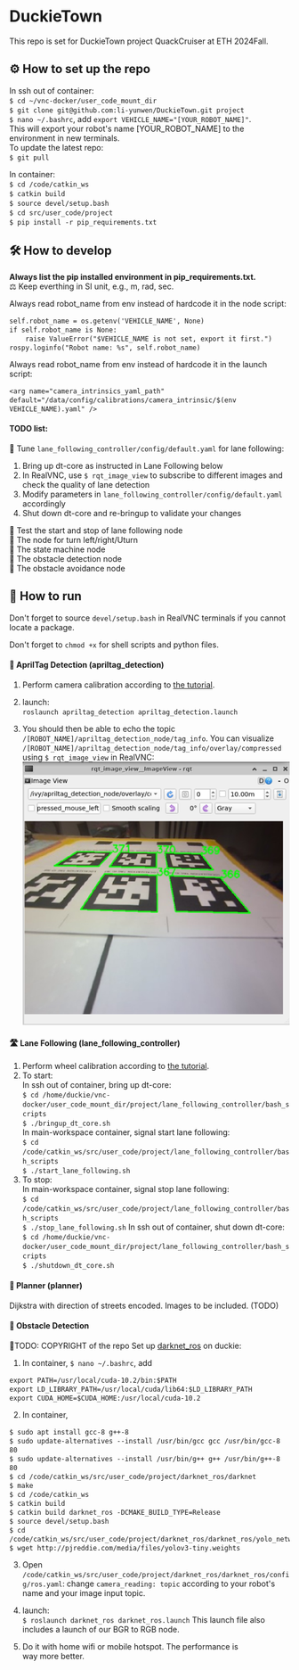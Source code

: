# DuckieTown
This repo is set for DuckieTown project QuackCruiser at ETH 2024Fall.
## :gear: How to set up the repo
In ssh out of container:  
`$ cd ~/vnc-docker/user_code_mount_dir`  
`$ git clone git@github.com:li-yunwen/DuckieTown.git project`  
`$ nano ~/.bashrc`, add `export VEHICLE_NAME="[YOUR_ROBOT_NAME]"`.  
This will export your robot's name [YOUR_ROBOT_NAME] to the environment in new terminals.  
To update the latest repo:  
`$ git pull` 

In container:  
`$ cd /code/catkin_ws`  
`$ catkin build`  
`$ source devel/setup.bash`  
`$ cd src/user_code/project`  
`$ pip install -r pip_requirements.txt`  


## :hammer_and_wrench: How to develop
**Always list the pip installed environment in pip_requirements.txt.**  
:balance_scale: Keep everthing in SI unit, e.g., m, rad, sec.  

Always read robot_name from env instead of hardcode it in the node script:
```
self.robot_name = os.getenv('VEHICLE_NAME', None)
if self.robot_name is None:
    raise ValueError("$VEHICLE_NAME is not set, export it first.")
rospy.loginfo("Robot name: %s", self.robot_name)
```
Always read robot_name from env instead of hardcode it in the launch script:
```
<arg name="camera_intrinsics_yaml_path" default="/data/config/calibrations/camera_intrinsic/$(env VEHICLE_NAME).yaml" />
```

#### TODO list:
:black_square_button: Tune `lane_following_controller/config/default.yaml` for lane following:  
1. Bring up dt-core as instructed in Lane Following below  
2. In RealVNC, use `$ rqt_image_view` to subscribe to different images and check the quality of lane detection
3. Modify parameters in `lane_following_controller/config/default.yaml` accordingly
4. Shut down dt-core and re-bringup to validate your changes

:black_square_button: Test the start and stop of lane following node  
:black_square_button: The node for turn left/right/Uturn  
:black_square_button: The state machine node  
:black_square_button: The obstacle detection node  
:black_square_button: The obstacle avoidance node  

## :rocket: How to run  
Don't forget to source `devel/setup.bash` in RealVNC terminals if you cannot locate a package.

Don't forget to `chmod +x` for shell scripts and python files.  

#### :eyes: AprilTag Detection (apriltag_detection)
1. Perform camera calibration according to [the tutorial](https://github.com/ETHZ-DT-Class/camera-calibration-tools?tab=readme-ov-file).

2. launch:  
`roslaunch apriltag_detection apriltag_detection.launch`

3. You should then be able to echo the topic `/[ROBOT_NAME]/apriltag_detection_node/tag_info`. You can visualize `/[ROBOT_NAME]/apriltag_detection_node/tag_info/overlay/compressed` using `$ rqt_image_view` in RealVNC:  
![detecetd tags](README_asset/detected_tags.png)

#### :motorway: Lane Following (lane_following_controller)
1. Perform wheel calibration according to [the tutorial](https://docs.duckietown.com/ente/opmanual-duckiebot/operations/calibration_wheels/index.html).
2. To start:  
In ssh out of container, bring up dt-core:  
`$ cd /home/duckie/vnc-docker/user_code_mount_dir/project/lane_following_controller/bash_scripts`  
`$ ./bringup_dt_core.sh`  
In main-workspace container, signal start lane following:  
`$ cd /code/catkin_ws/src/user_code/project/lane_following_controller/bash_scripts`  
`$ ./start_lane_following.sh`
3. To stop:  
In main-workspace container, signal stop lane following:  
`$ cd /code/catkin_ws/src/user_code/project/lane_following_controller/bash_scripts`  
`$ ./stop_lane_following.sh`
In ssh out of container, shut down dt-core:  
`$ cd /home/duckie/vnc-docker/user_code_mount_dir/project/lane_following_controller/bash_scripts`  
`$ ./shutdown_dt_core.sh`  

#### :pencil: Planner (planner)
Dijkstra with direction of streets encoded. Images to be included. (TODO)

#### :mag_right: Obstacle Detection
:black_square_button:TODO: COPYRIGHT of the repo
Set up [darknet_ros](https://github.com/leggedrobotics/darknet_ros) on duckie:  
1. In container,
`$ nano ~/.bashrc`, add
```
export PATH=/usr/local/cuda-10.2/bin:$PATH
export LD_LIBRARY_PATH=/usr/local/cuda/lib64:$LD_LIBRARY_PATH
export CUDA_HOME=$CUDA_HOME:/usr/local/cuda-10.2
```
2. In container,
```
$ sudo apt install gcc-8 g++-8
$ sudo update-alternatives --install /usr/bin/gcc gcc /usr/bin/gcc-8 80
$ sudo update-alternatives --install /usr/bin/g++ g++ /usr/bin/g++-8 80
$ cd /code/catkin_ws/src/user_code/project/darknet_ros/darknet
$ make
$ cd /code/catkin_ws
$ catkin build
$ catkin build darknet_ros -DCMAKE_BUILD_TYPE=Release
$ source devel/setup.bash
$ cd /code/catkin_ws/src/user_code/project/darknet_ros/darknet_ros/yolo_network_config/weights
$ wget http://pjreddie.com/media/files/yolov3-tiny.weights
```
3. Open `/code/catkin_ws/src/user_code/project/darknet_ros/darknet_ros/config/ros.yaml`:
change `camera_reading: topic` according to your robot's name and your image input topic.  

4. launch:  
`$ roslaunch darknet_ros darknet_ros.launch` 
This launch file also includes a launch of our BGR to RGB node.

5. Do it with home wifi or mobile hotspot. The performance is way more better.
